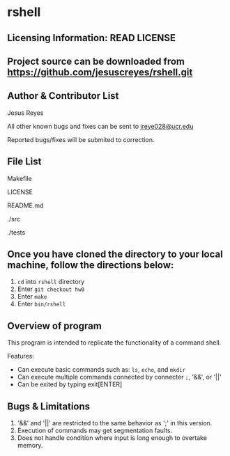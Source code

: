rshell
======

Licensing Information: READ LICENSE
---
Project source can be downloaded from https://github.com/jesuscreyes/rshell.git
----

Author & Contributor List
-------------------------
Jesus Reyes

All other known bugs and fixes can be sent to jreye028@ucr.edu

Reported bugs/fixes will be submited to correction.
 

File List
---------

Makefile

LICENSE

README.md

./src

./tests


Once you have cloned the directory to your local machine, follow the directions below:
---------------
1. `cd` into `rshell` directory
2. Enter `git checkout hw0`
3. Enter `make`
4. Enter `bin/rshell`

Overview of program
-------------------
This program is intended to replicate the functionality of a command shell.

Features:
- Can execute basic commands such as: `ls`, `echo`, and `mkdir`
- Can execute multiple commands connected by connecter `;`, '&&', or '||'
- Can be exited by typing exit[ENTER]

Bugs & Limitations
-----------------
1. '&&' and '||' are restricted to the same behavior as ';' in this version.
2. Execution of commands may get segmentation faults.
3. Does not handle condition where input is long enough to overtake memory.

